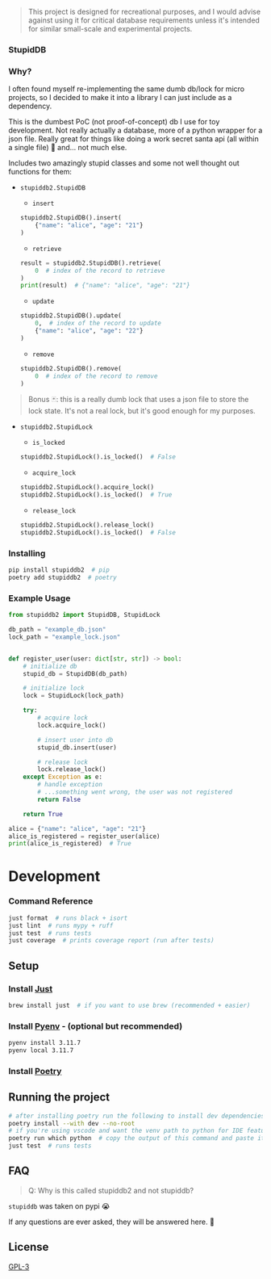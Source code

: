 >This project is designed for recreational purposes, and I would advise against using it for critical database requirements unless it's intended for similar small-scale and experimental projects.

### StupidDB

### Why?

I often found myself re-implementing the same dumb db/lock for micro projects, so I decided to make it into a library I can just include as a dependency.

This is the dumbest PoC (not proof-of-concept) db I use for toy development. Not really actually a database, more of a python wrapper for a json file. Really great for things like doing a work secret santa api (all within a single file) 🎅 and... not much else.

Includes two amazingly stupid classes and some not well thought out functions for them:

- `stupiddb2.StupidDB`

    - `insert`
    ```python
    stupiddb2.StupidDB().insert(
        {"name": "alice", "age": "21"}
    )
    ```
    - `retrieve`
    ```python
    result = stupiddb2.StupidDB().retrieve(
        0  # index of the record to retrieve
    )
    print(result)  # {"name": "alice", "age": "21"}
    ```
    - `update`
    ```python
    stupiddb2.StupidDB().update(
        0,  # index of the record to update
        {"name": "alice", "age": "22"}
    )
    ```
    - `remove`
    ```python
    stupiddb2.StupidDB().remove(
        0  # index of the record to remove
    )
    ```

> Bonus 🃏: this is a really dumb lock that uses a json file to store the lock state. It's not a real lock, but it's good enough for my purposes.

- `stupiddb2.StupidLock`

    - `is_locked`
    ```python
    stupiddb2.StupidLock().is_locked()  # False
    ```
    - `acquire_lock`
    ```python
    stupiddb2.StupidLock().acquire_lock()
    stupiddb2.StupidLock().is_locked()  # True
    ```
    - `release_lock`
    ```python
    stupiddb2.StupidLock().release_lock()
    stupiddb2.StupidLock().is_locked()  # False
    ```

### Installing
```bash
pip install stupiddb2  # pip
poetry add stupiddb2  # poetry
```

### Example Usage
```python
from stupiddb2 import StupidDB, StupidLock

db_path = "example_db.json"
lock_path = "example_lock.json"


def register_user(user: dict[str, str]) -> bool:
    # initialize db
    stupid_db = StupidDB(db_path)

    # initialize lock
    lock = StupidLock(lock_path)

    try:
        # acquire lock
        lock.acquire_lock()

        # insert user into db
        stupid_db.insert(user)

        # release lock
        lock.release_lock()
    except Exception as e:
        # handle exception
        # ...something went wrong, the user was not registered
        return False

    return True

alice = {"name": "alice", "age": "21"}
alice_is_registered = register_user(alice)
print(alice_is_registered)  # True
```

# Development

### Command Reference
```bash
just format  # runs black + isort
just lint  # runs mypy + ruff
just test  # runs tests
just coverage  # prints coverage report (run after tests)
```


## Setup

### Install [Just](https://github.com/casey/just)
```bash
brew install just  # if you want to use brew (recommended + easier)
```

### Install [Pyenv](https://github.com/pyenv/pyenv) - (optional but recommended)
```bash
pyenv install 3.11.7
pyenv local 3.11.7
```

### Install [Poetry](https://python-poetry.org/docs/)

## Running the project
```bash
# after installing poetry run the following to install dev dependencies
poetry install --with dev --no-root
# if you're using vscode and want the venv path to python for IDE features
poetry run which python  # copy the output of this command and paste it into your .vscode/settings.json {"python.defaultInterpreterPath": PATH}
just test  # runs tests
```

## FAQ

> Q: Why is this called stupiddb2 and not stupiddb?

`stupiddb` was taken on pypi 😭

If any questions are ever asked, they will be answered here. 🙋

## License

[GPL-3](https://choosealicense.com/licenses/gpl-3.0/)
